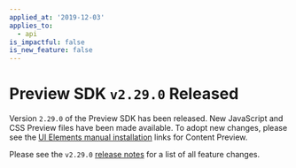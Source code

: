 ```yaml
---
applied_at: '2019-12-03'
applies_to:
  - api
is_impactful: false
is_new_feature: false
---
```

# Preview SDK `v2.29.0` Released

Version `2.29.0` of the Preview SDK has been released. New JavaScript and CSS
Preview files have been made available. To adopt new changes, please see the
[UI Elements manual installation][ui-elements-manual-install] links for Content
Preview.

Please see the `v2.29.0` [release notes][preview-2.29-release-notes] for a list
of all feature changes.

[ui-elements-manual-install]: g://embed/ui-elements/installation/#manual-installation
[preview-2.29-release-notes]: https://github.com/box/box-content-preview/releases/tag/v2.29.0